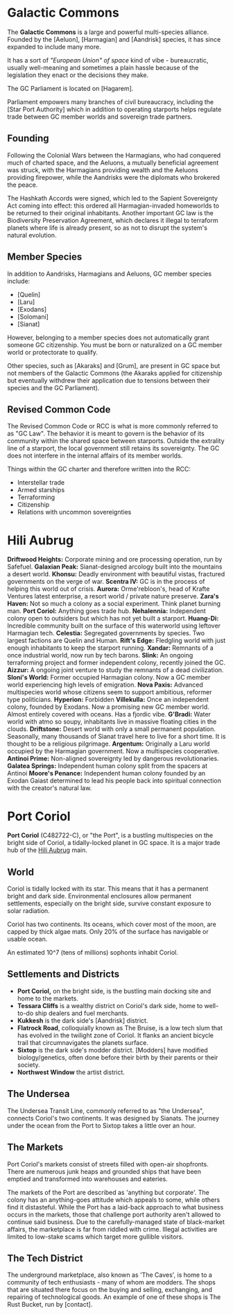 # Galactic Commons
The **Galactic Commons** is a large and powerful multi-species alliance. Founded by the [Aeluon], [Harmagian] and [Aandrisk] species, it has since expanded to include many more.

It has a sort of *"European Union" of space* kind of vibe - bureaucratic, usually well-meaning and sometimes a plain hassle because of the legislation they enact or the decisions they make.

The GC Parliament is located on [Hagarem].

Parliament empowers many branches of civil bureaucracy, including the [Star Port Authority] which in addition to operating starports helps regulate trade between GC member worlds and sovereign trade partners.
## Founding
Following the Colonial Wars between the Harmagians, who had conquered much of charted space, and the Aeluons, a mutually beneficial agreement was struck, with the Harmagians providing wealth and the Aeluons providing firepower, while the Aandrisks were the diplomats who brokered the peace.

The Hashkath Accords were signed, which led to the Sapient Sovereignty Act coming into effect: this ordered all Harmagian-invaded homeworlds to be returned to their original inhabitants. Another important GC law is the Biodiversity Preservation Agreement, which declares it illegal to terraform planets where life is already present, so as not to disrupt the system's natural evolution.
## Member Species
In addition to Aandrisks, Harmagians and Aeluons, GC member species include:
* [Quelin]
* [Laru]
* [Exodans]
* [Solomani]
* [Sianat]

However, belonging to a member species does not automatically grant someone GC citizenship. You must be born or naturalized on a GC member world or protectorate to qualify.

Other species, such as [Akaraks] and [Grum], are present in GC space but not members of the Galactic Commons (the Akaraks applied for citizenship but eventually withdrew their application due to tensions between their species and the GC Parliament).
## Revised Common Code
The Revised Common Code or RCC is what is more commonly referred to as "GC Law". The behavior it is meant to govern is the behavior of its community within the shared space between starports. Outside the extrality line of a starport, the local government still retains its sovereignty. The GC does not interfere in the internal affairs of its member worlds. 

Things within the GC charter and therefore written into the RCC:
* Interstellar trade
* Armed starships
* Terraforming
* Citizenship
* Relations with uncommon sovereignties
# Hili Aubrug
**Driftwood Heights:** Corporate mining and ore processing operation, run by Safefuel.
**Galaxian Peak:** Sianat-designed arcology built into the mountains a desert world. 
**Khonsu:** Deadly environment with beautiful vistas, fractured governments on the verge of war.
**Scentra IV:** GC is in the process of helping this world out of crisis.
**Aurora:** Orme'rebloon's, head of Krafte Ventures latest enterprise, a resort world / private nature preserve.
**Zara's Haven:** Not so much a colony as a social experiment. Think planet burning man.
**Port Coriol:** Anything goes trade hub.
**Nehalennia:** Independent colony open to outsiders but which has not yet built a starport.
**Huang-Di:** Incredible community built on the surface of this waterworld using leftover Harmagian tech.
**Celestia:** Segregated governments by species. Two largest factions are Quelin and Human.
**Rift's Edge:** Fledgling world with just enough inhabitants to keep the starport running.
**Xandar:** Remnants of a once industrial world, now run by tech barons.
**Slink:** An ongoing terraforming project and former independent colony, recently joined the GC.
**Aizzur:** A ongoing joint venture to study the remnants of a dead civilization.
**Sloni's World:** Former occupied Harmagian colony. Now a GC member world experiencing high levels of emigration.
**Nova Paxis:** Advanced multispecies world whose citizens seem to support ambitious, reformer type politicians.
**Hyperion:** Forbidden
**Villekulla:** Once an independent colony, founded by Exodans. Now a promising new GC member world. Almost entirely covered with oceans. Has a fjordic vibe.
**G'Bradi:** Water world with atmo so soupy, inhabitants live in massive floating cities in the clouds.
**Driftstone:** Desert world with only a small permanent population. Seasonally, many thousands of Sianat travel here to live for a short time. It is thought to be a religious pilgrimage.
**Argentum:** Originally a Laru world occupied by the Harmagian government. Now a multispecies cooperative.
**Antinoi Prime:** Non-aligned sovereignty led by dangerous revolutionaries.
**Galatea Springs:** Independent human colony split from the spacers at Antinoi
**Moore's Penance:** Independent human colony founded by an Exodan Gaiast determined to lead his people back into spiritual connection with the creator's natural law.
# Port Coriol
**Port Coriol** (C482722-C), or "the Port", is a bustling multispecies on the bright side of Coriol, a tidally-locked planet in GC space. It is a major trade hub of the [Hili Aubrug](https://discord.com/channels/1244384807283069119/1281039539925680199) main.
## World
Coriol is tidally locked with its star. This means that it has a permanent bright and dark side. Environmental enclosures allow permanent settlements, especially on the bright side, survive constant exposure to solar radiation. 

Coriol has two continents. Its oceans, which cover most of the moon, are capped by thick algae mats. Only 20% of the surface has navigable or usable ocean.

An estimated 10^7 (tens of millions) sophonts inhabit Coriol.
## Settlements and Districts
- **Port Coriol,** on the bright side, is the bustling main docking site and home to the markets.
- **Tessara Cliffs** is a wealthy district on Coriol's dark side, home to well-to-do ship dealers and fuel merchants.
- **Kukkesh** is the dark side's [Aandrisk] district.
- **Flatrock Road**, colloquially known as The Bruise, is a low tech slum that has evolved in the twilight zone of Coriol. It flanks an ancient bicycle trail that circumnavigates the planets surface.
- **Sixtop** is the dark side's modder district. [Modders] have modified biology/genetics, often done before their birth by their parents or their society.
- **Northwest Window** the artist district.
## The Undersea
The Undersea Transit Line, commonly referred to as "the Undersea", connects Coriol's two continents. It was designed by Sianats. The journey under the ocean from the Port to Sixtop takes a little over an hour.
## The Markets
Port Coriol's markets consist of streets filled with open-air shopfronts. There are numerous junk heaps and grounded ships that have been emptied and transformed into warehouses and eateries.

The markets of the Port are described as 'anything but corporate'. The colony has an anything-goes attitude which appeals to some, while others find it distasteful. While the Port has a laid-back approach to what business occurs in the markets, those that challenge port authority aren't allowed to continue said business. Due to the carefully-managed state of black-market affairs, the marketplace is far from riddled with crime. Illegal activities are limited to low-stake scams which target more gullible visitors.
## The Tech District
The underground marketplace, also known as 'The Caves', is home to a community of tech enthusiasts - many of whom are modders. The shops that are situated there focus on the buying and selling, exchanging, and repairing of technological goods. An example of one of these shops is The Rust Bucket, run by [contact].